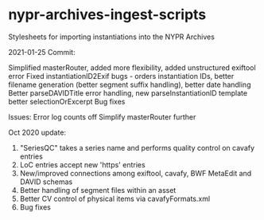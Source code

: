 # nypr-archives-ingest-scripts
Stylesheets for importing instantiations into the NYPR Archives

2021-01-25 Commit:

Simplified masterRouter, added more flexibility, added unstructured exiftool error
Fixed instantiationID2Exif bugs - orders instantiation IDs, better filename generation (better segment suffix handling), better date handling
Better parseDAVIDTitle  error handling, new parseInstantiationID template
better selectionOrExcerpt
Bug fixes

Issues:
Error log counts off
Simplify masterRouter further

Oct 2020 update:

1. "SeriesQC" takes a series name and performs quality control on cavafy entries
2. LoC entries accept new 'https' entries
2. New/improved connections among exiftool, cavafy, BWF MetaEdit and DAVID schemas
3. Better handling of segment files within an asset
4. Better CV control of physical items via cavafyFormats.xml
5. Bug fixes
